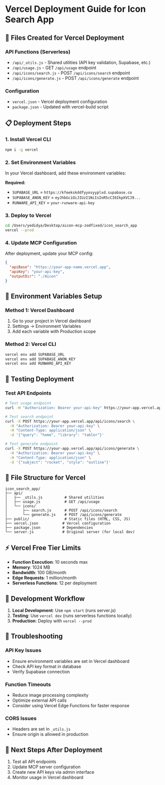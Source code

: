 # Vercel Deployment Guide for Icon Search App

## 🚀 **Files Created for Vercel Deployment**

### API Functions (Serverless)
- `/api/_utils.js` - Shared utilities (API key validation, Supabase, etc.)
- `/api/usage.js` - GET `/api/usage` endpoint
- `/api/icons/search.js` - POST `/api/icons/search` endpoint  
- `/api/icons/generate.js` - POST `/api/icons/generate` endpoint

### Configuration
- `vercel.json` - Vercel deployment configuration
- `package.json` - Updated with vercel-build script

## 📋 **Deployment Steps**

### 1. Install Vercel CLI
```bash
npm i -g vercel
```

### 2. Set Environment Variables
In your Vercel dashboard, add these environment variables:

**Required:**
- `SUPABASE_URL` = `https://kfeekskddfyyosyyplxd.supabase.co`
- `SUPABASE_ANON_KEY` = `eyJhbGciOiJIUzI1NiIsInR5cCI6IkpXVCJ9...`
- `RUNWARE_API_KEY` = `your-runware-api-key`

### 3. Deploy to Vercel
```bash
cd /Users/yedidya/Desktop/aicon-mcp-zodfixed/icon_search_app
vercel --prod
```

### 4. Update MCP Configuration
After deployment, update your MCP config:
```json
{
  "apiBase": "https://your-app-name.vercel.app",
  "apiKey": "your-api-key",
  "outputDir": "./Aicon"
}
```

## 🔧 **Environment Variables Setup**

### Method 1: Vercel Dashboard
1. Go to your project in Vercel dashboard
2. Settings → Environment Variables
3. Add each variable with Production scope

### Method 2: Vercel CLI
```bash
vercel env add SUPABASE_URL
vercel env add SUPABASE_ANON_KEY
vercel env add RUNWARE_API_KEY
```

## 🧪 **Testing Deployment**

### Test API Endpoints
```bash
# Test usage endpoint
curl -H "Authorization: Bearer your-api-key" https://your-app.vercel.app/api/usage

# Test search endpoint
curl -X POST https://your-app.vercel.app/api/icons/search \
  -H "Authorization: Bearer your-api-key" \
  -H "Content-Type: application/json" \
  -d '{"query": "home", "library": "tabler"}'

# Test generate endpoint
curl -X POST https://your-app.vercel.app/api/icons/generate \
  -H "Authorization: Bearer your-api-key" \
  -H "Content-Type: application/json" \
  -d '{"subject": "rocket", "style": "outline"}'
```

## 📁 **File Structure for Vercel**
```
icon_search_app/
├── api/
│   ├── _utils.js          # Shared utilities
│   ├── usage.js           # GET /api/usage
│   └── icons/
│       ├── search.js      # POST /api/icons/search
│       └── generate.js    # POST /api/icons/generate
├── public/                # Static files (HTML, CSS, JS)
├── vercel.json           # Vercel configuration
├── package.json          # Dependencies
└── server.js             # Original server (for local dev)
```

## ⚡ **Vercel Free Tier Limits**
- **Function Execution**: 10 seconds max
- **Memory**: 1024 MB
- **Bandwidth**: 100 GB/month
- **Edge Requests**: 1 million/month
- **Serverless Functions**: 12 per deployment

## 🔄 **Development Workflow**
1. **Local Development**: Use `npm start` (runs server.js)
2. **Testing**: Use `vercel dev` (runs serverless functions locally)
3. **Production**: Deploy with `vercel --prod`

## 🐛 **Troubleshooting**

### API Key Issues
- Ensure environment variables are set in Vercel dashboard
- Check API key format in database
- Verify Supabase connection

### Function Timeouts
- Reduce image processing complexity
- Optimize external API calls
- Consider using Vercel Edge Functions for faster response

### CORS Issues
- Headers are set in `_utils.js`
- Ensure origin is allowed in production

## 🎯 **Next Steps After Deployment**
1. Test all API endpoints
2. Update MCP server configuration
3. Create new API keys via admin interface
4. Monitor usage in Vercel dashboard